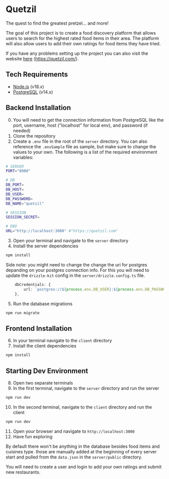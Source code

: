 # Quetzil

The quest to find the greatest pretzel... and more!

The goal of this project is to create a food discovery platform that allows users to search for the highest rated food items in their area. The platform will also allow users to add their own ratings for food items they have tried.

If you have any problems setting up the project you can also visit the website [here](https://quetzil.com/) (https://quetzil.com/).

## Tech Requirements

-   [Node.js](https://nodejs.org/en/) (v18.x)
-   [PostgreSQL](https://www.postgresql.org/) (v14.x)

## Backend Installation

0. You will need to get the connection information from PostgreSQL like the port, username, host ("localhost" for local env), and password (if needed)
1. Clone the repository
2. Create a `.env` file in the root of the `server` directory. You can also reference the `.envSample` file as sample, but make sure to change the values to your own. The following is a list of the required environment variables:

```bash
# SERVER
PORT="8080"

# DB
DB_PORT=
DB_HOST=
DB_USER=
DB_PASSWORD=
DB_NAME="quetzil"

# SESSION
SESSION_SECRET=

# ENV
URL="http://localhost:3000" #"https://quetzil.com"
```

3. Open your terminal and navigate to the `server` directory
4. Install the server dependencies

```bash
npm install
```

Side note: you might need to change the change the uri for postgres depanding on your postgres connection info. For this you will need to update the `drizzle-kit` config in the `server/drizzle.config.ts` file.

```ts
    dbCredentials: {
        url: `postgres://${process.env.DB_USER}:${process.env.DB_PASSWORD}@${process.env.DB_HOST}:${process.env.DB_PORT}/${process.env.DB_NAME}`,
    },
```

5. Run the database migrations

```bash
npm run migrate
```

## Frontend Installation

6. In your terminal navigate to the `client` directory
7. Install the client dependencies

```bash
npm install
```

## Starting Dev Environment

8. Open two separate terminals
9. In the first terminal, navigate to the `server` directory and run the server

```bash
npm run dev
```

10. In the second terminal, navigate to the `client` directory and run the client

```bash
npm run dev
```

11. Open your browser and navigate to `http://localhost:3000`
12. Have fun exploring

By default there won't be anything in the database besides food items and cuisines type. those are manually added at the beginning of every server start and pulled from the `data.json` in the `server/public` directory.

You will need to create a user and login to add your own ratings and submit new restaurants.
